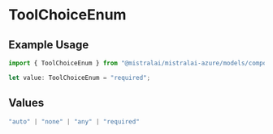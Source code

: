 # ToolChoiceEnum

## Example Usage

```typescript
import { ToolChoiceEnum } from "@mistralai/mistralai-azure/models/components";

let value: ToolChoiceEnum = "required";
```

## Values

```typescript
"auto" | "none" | "any" | "required"
```
